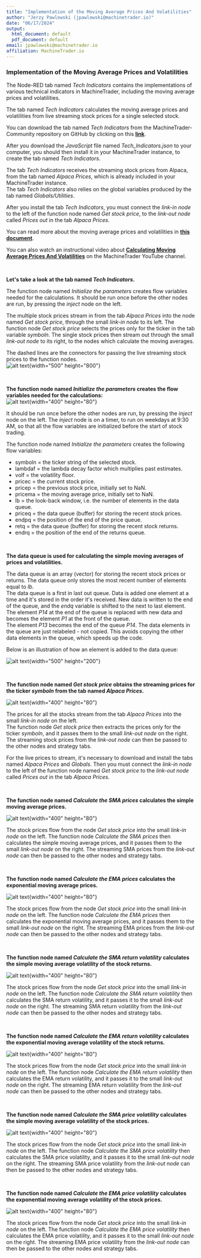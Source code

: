 ```yaml
---
title: "Implementation of the Moving Average Prices And Volatilities"
author: "Jerzy Pawlowski (jpawlowski@machinetrader.io)"
date: "06/17/2024"
output:
  html_document: default
  pdf_document: default
email: jpawlowski@machinetrader.io
affiliation: MachineTrader.io
---
```


### Implementation of the Moving Average Prices and Volatilities  

The Node-RED tab named *Tech Indicators* contains the implementations of various technical indicators in MachineTrader, including the moving average prices and volatilities.  

The tab named *Tech Indicators* calculates the moving average prices and volatilities from live streaming stock prices for a single selected stock.

You can download the tab named *Tech Indicators* from the MachineTrader-Community repository on GitHub by clicking on this [**link**](https://drive.google.com/uc?export=download&id=1gOpD8O4JOah5xTCVcmQi4qNdmSVliTgr).  

After you download the *JavaScript* file named *Tech_Indicators.json* to your computer, you should then install it in your MachineTrader instance, to create the tab named *Tech Indicators*.  

The tab *Tech Indicators* receives the streaming stock prices from Alpaca, from the tab named *Alpaca Prices*, which is already included in your MachineTrader instance.  
The tab *Tech Indicators* also relies on the global variables produced by the tab named *Globals/Utilities*.  

After you install the tab *Tech Indicators*, you must connect the *link-in node* to the left of the function node named *Get stock price*, to the *link-out node* called *Prices out* in the tab *Alpaca Prices*.  

You can read more about the moving average prices and volatilities in
[**this document**](https://algoquant.github.io/2024/06/17/Moving-Averages-Theory/).  

You can also watch an instructional video about [**Calculating Moving Average Prices And Volatilities**](https://youtu.be/iAZMTEZeZDM) on the MachineTrader YouTube channel.  

<br>

**Let's take a look at the tab named *Tech Indicators*.**  

The function node named *Initialize the parameters* creates flow variables needed for the calculations.
It should be run once before the other nodes are run, by pressing the *inject* node on the left.  

The multiple stock prices stream in from the tab *Alpaca Prices* into the node named *Get stock price*, through the small *link-in node* to its left.
The function node *Get stock price* selects the prices only for the ticker in the tab variable *symboln*.
The single stock prices then stream out through the small *link-out node* to its right, to the nodes which calculate the moving averages.  

The dashed lines are the connectors for passing the live streaming stock prices to the function nodes.  
![alt text](figure/mt_moving_average_price_volatility.png "Moving Average Price Volatility
"){width="500" height="800"}


<br>

**The function node named *Initialize the parameters* creates the flow variables needed for the calculations:**  
![alt text](figure/initialize_parameters.png "Title"){width="400" height="80"}

It should be run once before the other nodes are run, by pressing the *inject* node on the left.
The *inject* node is on a timer, to run on weekdays at 9:30 AM, so that all the flow variables are initialized before the start of stock trading.

The function node named *Initialize the parameters* creates the following flow variables:  

* symboln = the ticker string of the selected stock. 
* lambdaf = the lambda decay factor which multiplies past estimates. 
* volf = the volatility floor. 
* pricec = the current stock price. 
* pricep = the previous stock price, initially set to NaN. 
* pricema =  the moving average price, initially set to NaN. 
* lb = the look-back window, i.e. the number of elements in the data queue. 
* priceq = the data queue (buffer) for storing the recent stock prices. 
* endpq = the position of the end of the price queue. 
* retq = the data queue (buffer) for storing the recent stock returns. 
* endrq = the position of the end of the returns queue. 


<br>

**The data queue is used for calculating the simple moving averages of prices and volatilities.**

The data queue is an array (vector) for storing the recent stock prices or returns.
The data queue only stores the most recent number of elements equal to *lb*.  
The data queue is a first in last out queue.
Data is added one element at a time and it's stored in the order it's received.
New data is written to the end of the queue, and the *endq* variable is shifted to the next to last element.  
The element *P14* at the end of the queue is replaced with new data and becomes the element *P1* at the front of the queue.  
The element *P13* becomes the end of the queue *P14*.
The data elements in the queue are just relabeled - not copied.
This avoids copying the other data elements in the queue, which speeds up the code.

Below is an illustration of how an element is added to the data queue:

![alt text](figure/data_queue.png "Title"){width="500" height="200"}


<br>

**The function node named *Get stock price* obtains the streaming prices for the ticker *symboln* from the tab named *Alpaca Prices*.**

![alt text](figure/get_price.png "Title"){width="400" height="80"}

The prices for all the stocks stream from the tab *Alpaca Prices* into the small *link-in node* on the left.  
The function node *Get stock price* then extracts the prices only for the ticker *symboln*, and it passes them to the small *link-out node* on the right.  The streaming stock prices from the *link-out node* can then be passed to the other nodes and strategy tabs.  

For the live prices to stream, it's necessary to download and install the tabs named *Alpaca Prices* and *Globals*.  Then you must connect the *link-in node* to the left of the function node named *Get stock price* to the *link-out node* called *Prices out* in the tab *Alpaca Prices*.  


<br>

**The function node named *Calculate the SMA prices* calculates the simple moving average prices.**

![alt text](figure/SMA_prices.png "Title"){width="400" height="80"}

The stock prices flow from the node *Get stock price* into the small *link-in node* on the left.  The function node *Calculate the SMA prices* then calculates the simple moving average prices, and it passes them to the small *link-out node* on the right.  The streaming SMA prices from the *link-out node* can then be passed to the other nodes and strategy tabs.  


<br>

**The function node named *Calculate the EMA prices* calculates the exponential moving average prices.**

![alt text](figure/EMA_prices.png "Title"){width="400" height="80"}

The stock prices flow from the node *Get stock price* into the small *link-in node* on the left.  The function node *Calculate the EMA prices* then calculates the exponential moving average prices, and it passes them to the small *link-out node* on the right.  The streaming EMA prices from the *link-out node* can then be passed to the other nodes and strategy tabs.  


<br>

**The function node named *Calculate the SMA return volatility* calculates the simple moving average volatility of the stock returns.**

![alt text](figure/SMA_return_volatility.png "Title"){width="400" height="80"}

The stock prices flow from the node *Get stock price* into the small *link-in node* on the left.  The function node *Calculate the SMA return volatility* then calculates the SMA return volatility, and it passes it to the small *link-out node* on the right.  The streaming SMA return volatility from the *link-out node* can then be passed to the other nodes and strategy tabs.  


<br>

**The function node named *Calculate the EMA return volatility* calculates the exponential moving average volatility of the stock returns.**

![alt text](figure/EMA_return_volatility.png "Title"){width="400" height="80"}

The stock prices flow from the node *Get stock price* into the small *link-in node* on the left.  The function node *Calculate the EMA return volatility* then calculates the EMA return volatility, and it passes it to the small *link-out node* on the right.  The streaming EMA return volatility from the *link-out node* can then be passed to the other nodes and strategy tabs.  

<br>

**The function node named *Calculate the SMA price volatility* calculates the simple moving average volatility of the stock prices.**

![alt text](figure/SMA_price_volatility.png "Title"){width="400" height="80"}

The stock prices flow from the node *Get stock price* into the small *link-in node* on the left.  The function node *Calculate the SMA price volatility* then calculates the SMA price volatility, and it passes it to the small *link-out node* on the right.  The streaming SMA price volatility from the *link-out node* can then be passed to the other nodes and strategy tabs.  

<br>

**The function node named *Calculate the EMA price volatility* calculates the exponential moving average volatility of the stock prices.**

![alt text](figure/EMA_price_volatility.png "Title"){width="400" height="80"}

The stock prices flow from the node *Get stock price* into the small *link-in node* on the left.  The function node *Calculate the EMA price volatility* then calculates the EMA price volatility, and it passes it to the small *link-out node* on the right.  The streaming EMA price volatility from the *link-out node* can then be passed to the other nodes and strategy tabs.  

<br>
